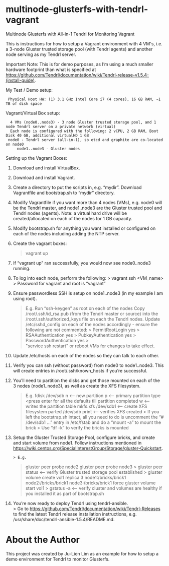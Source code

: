 # multinode-glusterfs-with-tendrl-vagrant
Multinode Glusterfs with All-in-1 Tendrl for Monitoring Vagrant 

This is instructions for how to setup a Vagrant environment with 4 VM's, i.e. a 3-node Gluster trusted storage pool (with Tendrl agents) and another node serving as my Tendrl server.  

Important Note: This is for demo purposes, as I’m using a much smaller hardware footprint than what is specified at https://github.com/Tendrl/documentation/wiki/Tendrl-release-v1.5.4-(install-guide).

My Test / Demo setup:

	 Physical Host HW: (1) 3.1 GHz Intel Core i7 (4 cores), 16 GB RAM, ~1 TB of disk space
	
Vagrant/Virtual Box setup:
   
      4 VMs (node0..node3) - 3 node Gluster trusted storage pool, and 1 node Tendrl server on a private network (virtual)
      Each node is configured with the following: 2 vCPU, 2 GB RAM, Boot Disk 40 GB, additional virtualHD 1 GB
	 node0 - Tendrl server (all-in-1), so etcd and graphite are co-located on node0
         node1..node3 - Gluster nodes

Setting up the Vagrant Boxes:

1. Download and install VirtualBox.

2. Download and install Vagrant.

3. Create a directory to put the scripts in, e.g. “mydir”.  Download Vagrantfile and bootstrap.sh to “mydir” directory.

4. Modify Vagrantfile if you want more than 4 nodes (VMs), e.g. node0 will be the Tendrl master, and node1..node3 are the Gluster trusted pool and Tendrl nodes (agents).  Note: a virtual hard drive will be created/allocated on each of the nodes for 1 GB capacity.

5. Modify bootstrap.sh for anything you want installed or configured on each of the nodes including adding the NTP server.

6. Create the vagrant boxes:
	> vagrant up

7. If “vagrant up” ran successfully, you would now see node0..node3 running.

8. To log into each node, perform the following:
        >  vagrant ssh <VM_name>
        >  Password for vagrant and root is “vagrant”
          
9. Ensure passwordless SSH is setup on node1..node3 (in my example I am using root).

	> E.g. Run “ssh-keygen” as root on each of the nodes
	> Copy /root/.ssh/id_rsa.pub (from the Tendrl master or source) into the /root/.ssh/authorized_keys file on each the Tendrl nodes.
	> Update /etc/sshd_config on each of the nodes accordingly - ensure the following are not commented:
        >  PermitRootLogin yes
        >  RSAAuthentication yes
        >  PubkeyAuthentication yes
        >  PasswordAuthentication yes
        >  
	> "service ssh restart" or reboot VMs for changes to take effect.
  
10. Update /etc/hosts on each of the nodes so they can talk to each other.

11. Verify you can ssh (without password) from node0 to node1..node3.  This will create entries in /root/.ssh/known_hosts if you’re successful.

12. You’ll need to partition the disks and get those mounted on each of the 3 nodes (node1..node3), as well as create the XFS filesystem.

	> E.g. fdisk /dev/sdb
	> 	n 	<— new partition
	> 	p 	<— primary partition type
	> 	<press enter for all the defaults till partition completed
	> 	w	<— writes the partition table
	> mkfs.xfs /dev/sdb1	<— create XFS filesystem
	> parted /dev/sdb print	<— verifies XFS created
        > 
	> If you left the bootstrap.sh intact, all you need to do is uncomment the “# /dev/sdb1 …” entry in /etc/fstab and do a “mount -a” to mount the brick
        > 
	> Use “df -k” to verify the bricks is mounted

13. Setup the Gluster Trusted Storage Pool, configure bricks, and create and start volume from node1.  Follow instructions mentioned in https://wiki.centos.org/SpecialInterestGroup/Storage/gluster-Quickstart.

        > E.g.
	> gluster peer probe node2
	> gluster peer probe node3
        > 
	> gluster peer status	<— verify Gluster trusted storage pool established
        > 
	> gluster volume create vol1 replica 3 node1:/bricks/brick1 node2:/bricks/brick1 node3:/bricks/brick1 force
	> gluster volume start vol1
        > 
	> gstatus -a	        <— verify cluster and volumes are healthy if you installed it as part of bootstrap.sh

14. You’re now ready to deploy Tendrl using tendrl-ansible.  
        > Go to https://github.com/Tendrl/documentation/wiki/Tendrl-Releases to find the latest Tendrl release installation instructions, e.g. /usr/share/doc/tendrl-ansible-1.5.4/README.md.


# About the Author
This project was created by Ju-Lien Lim as an example for how to setup a demo environment for Tendrl to monitor Glusterfs.
